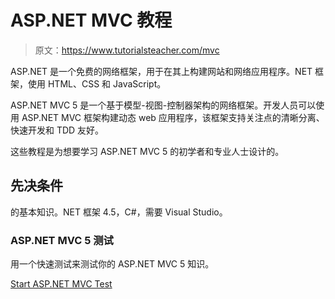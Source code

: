 # ASP.NET MVC 教程

> 原文：<https://www.tutorialsteacher.com/mvc>

ASP.NET 是一个免费的网络框架，用于在其上构建网站和网络应用程序。NET 框架，使用 HTML、CSS 和 JavaScript。

ASP.NET MVC 5 是一个基于模型-视图-控制器架构的网络框架。开发人员可以使用 ASP.NET MVC 框架构建动态 web 应用程序，该框架支持关注点的清晰分离、快速开发和 TDD 友好。

这些教程是为想要学习 ASP.NET MVC 5 的初学者和专业人士设计的。

## 先决条件

的基本知识。NET 框架 4.5，C#，需要 Visual Studio。

### ASP.NET MVC 5 测试

用一个快速测试来测试你的 ASP.NET MVC 5 知识。

[Start ASP.NET MVC Test](/online-test/mvc-test)